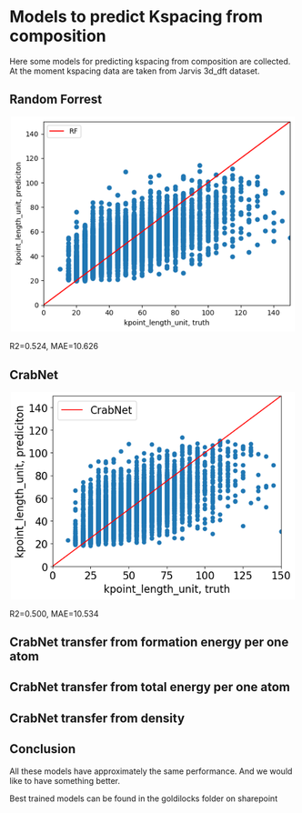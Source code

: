 # Models to predict Kspacing from composition

Here some models for predicting kspacing from composition are collected. At the moment kspacing data are taken from Jarvis 3d_dft dataset.

## Random Forrest
<p align="center">
  <img src="figures/RF_composition.png" width="500"/>
</p>

R2=0.524, MAE=10.626

## CrabNet
<p align="center">
  <img src="figures/CrabNet_composition.png" width="500"/>
</p>

R2=0.500, MAE=10.534

## CrabNet transfer from formation energy per one atom

## CrabNet transfer from total energy per one atom

## CrabNet transfer from density

## Conclusion

All these models have approximately the same performance. And we would like to have something better.

Best trained models can be found in the goldilocks folder on sharepoint
